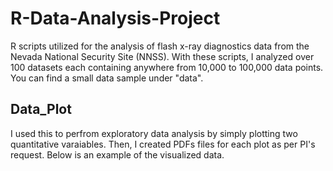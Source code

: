 # R-Data-Analysis-Project
R scripts utilized for the analysis of flash x-ray  diagnostics data from the Nevada National Security Site (NNSS). With these scripts, I analyzed over 100 datasets each containing anywhere from 10,000 to 100,000 data points. You can find a small data sample under "data".

## Data_Plot
I used this to perfrom exploratory data analysis by simply plotting two quantitative varaiables. Then, I created PDFs files for each plot as per PI's request. Below is an example of the visualized data.
